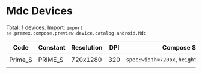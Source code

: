 # Mdc Devices

Total: **1** devices. Import: `import se.premex.compose.preview.device.catalog.android.Mdc`

| Code | Constant | Resolution | DPI | Compose Spec | Preview Usage |
|------|----------|------------|-----|-------------|---------------|
| Prime_S | PRIME_S | 720x1280 | 320 | `spec:width=720px,height=1280px,dpi=320` | `@Preview(device = Mdc.PRIME_S)` |

<!-- Generated automatically. Do not edit manually. -->
